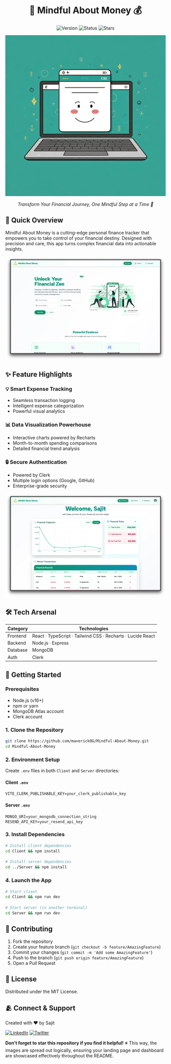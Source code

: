 <div align="center">
	<h1>💸 Mindful About Money 💰</h1>
	<p>
		<img src="https://img.shields.io/badge/version-1.0.0-blue.svg" alt="Version"/>
		<img src="https://img.shields.io/badge/status-active-success.svg" alt="Status"/>
		<img src="https://img.shields.io/github/stars/maverickOG/Mindful-About-Money?style=social" alt="Stars"/>
	</p>
	<img src="./Client/public/assets/readme-img.webp" width="600" alt="Mindful About Money Banner">
	<p><em>Transform Your Financial Journey, One Mindful Step at a Time 🌟</em></p>
</div>

## 🚀 Quick Overview

Mindful About Money is a cutting-edge personal finance tracker that empowers you to take control of your financial destiny. Designed with precision and care, this app turns complex financial data into actionable insights.

![Landing Page Image](./Client/public/assets/MaM-lp.webp)

## ✨ Feature Highlights

### 💡 Smart Expense Tracking
- Seamless transaction logging
- Intelligent expense categorization
- Powerful visual analytics

### 📊 Data Visualization Powerhouse
- Interactive charts powered by Recharts
- Month-to-month spending comparisons
- Detailed financial trend analysis

### 🔒 Secure Authentication
- Powered by Clerk
- Multiple login options (Google, GitHub)
- Enterprise-grade security

![Dashboard Image](./Client/public/assets/MaM-d.webp)

## 🛠 Tech Arsenal

| Category | Technologies |
|----------|--------------|
| Frontend | React · TypeScript · Tailwind CSS · Recharts · Lucide React |
| Backend | Node.js · Express |
| Database | MongoDB |
| Auth | Clerk |

## 🚦 Getting Started

### Prerequisites
- Node.js (v16+)
- npm or yarn
- MongoDB Atlas account
- Clerk account

### 1. Clone the Repository
```bash
git clone https://github.com/maverickOG/Mindful-About-Money.git
cd Mindful-About-Money
```

### 2. Environment Setup
Create `.env` files in both `Client` and `Server` directories:

#### Client `.env`
```
VITE_CLERK_PUBLISHABLE_KEY=your_clerk_publishable_key
```

#### Server `.env`
```
MONGO_URI=your_mongodb_connection_string
RESEND_API_KEY=your_resend_api_key
```

### 3. Install Dependencies
```bash
# Install client dependencies
cd Client && npm install

# Install server dependencies
cd ../Server && npm install
```

### 4. Launch the App
```bash
# Start client
cd Client && npm run dev

# Start server (in another terminal)
cd Server && npm run dev
```

## 🤝 Contributing

1. Fork the repository
2. Create your feature branch (`git checkout -b feature/AmazingFeature`)
3. Commit your changes (`git commit -m 'Add some AmazingFeature'`)
4. Push to the branch (`git push origin feature/AmazingFeature`)
5. Open a Pull Request

## 📜 License

Distributed under the MIT License.

## 🫂 Connect & Support

Created with ❤️ by Sajit

[![LinkedIn](https://img.shields.io/badge/LinkedIn-blue?style=for-the-badge&logo=linkedin)](https://linkedin.com/in/heysajit)
[![Twitter](https://img.shields.io/badge/Twitter-black?style=for-the-badge&logo=twitter)](https://x.com/tednotswarley)

**Don't forget to star this repository if you find it helpful! ⭐**
This way, the images are spread out logically, ensuring your landing page and dashboard are showcased effectively throughout the README.

